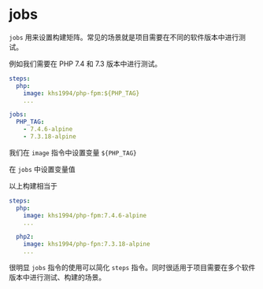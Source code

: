 # jobs

`jobs` 用来设置构建矩阵。常见的场景就是项目需要在不同的软件版本中进行测试。

例如我们需要在 PHP 7.4 和 7.3 版本中进行测试。

```yaml
steps:
  php:
    image: khs1994/php-fpm:${PHP_TAG}
    ...

jobs:
  PHP_TAG:
    - 7.4.6-alpine
    - 7.3.18-alpine    
```

我们在 `image` 指令中设置变量 `${PHP_TAG}`

在 `jobs` 中设置变量值

以上构建相当于

```yaml
steps:
  php:
    image: khs1994/php-fpm:7.4.6-alpine
    ...

  php2:
    image: khs1994/php-fpn:7.3.18-alpine
    ...
```

很明显 `jobs` 指令的使用可以简化 `steps` 指令。同时很适用于项目需要在多个软件版本中进行测试、构建的场景。
